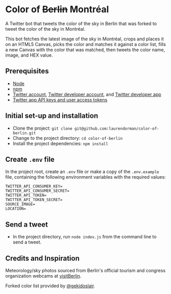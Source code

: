 # Color of <strike>Berlin</strike> Montréal

A Twitter bot that tweets the color of the sky in Berlin that was forked to tweet the color of the sky in Montréal.

This bot fetches the latest image of the sky in Montréal, crops and places it on an HTML5 Canvas, picks the color and matches it against a color list, fills a new Canvas with the color that was matched, then tweets the color name, image, and HEX value.

## Prerequisites

- [Node](https://nodejs.org/en/)
- [npm](https://www.npmjs.com/get-npm)
- [Twitter account](https://twitter.com/), [Twitter developer account](https://developer.twitter.com/en/docs/basics/developer-portal/overview), and [Twitter developer app](https://developer.twitter.com/en/docs/basics/apps/overview)
- [Twitter app API keys and user access tokens](https://developer.twitter.com/en/docs/basics/apps/guides/the-app-management-dashboard)

## Initial set-up and installation

- Clone the project: `git clone git@github.com:laurendorman/color-of-berlin.git`
- Change to the project directory: `cd color-of-berlin`
- Install the project dependencies: `npm install`

## Create `.env` file

In the project root, create an `.env` file or make a copy of the `.env.example` file, containing the following environment variables with the required values:

```
TWITTER_API_CONSUMER_KEY=
TWITTER_API_CONSUMER_SECRET=
TWITTER_API_TOKEN=
TWITTER_API_TOKEN_SECRET=
SOURCE_IMAGE=
LOCATION=
```

## Send a tweet

- In the project directory, run `node index.js` from the command line to send a tweet.

## Credits and Inspiration

Meteorology/sky photos sourced from Berlin's official tourism and congress organization webcams at [visitBerlin](https://webcam.visitberlin.de/).

Forked color list provided by [@gekidoslair](https://gist.github.com/gekidoslair/72058193cb2fc8cbc182).
